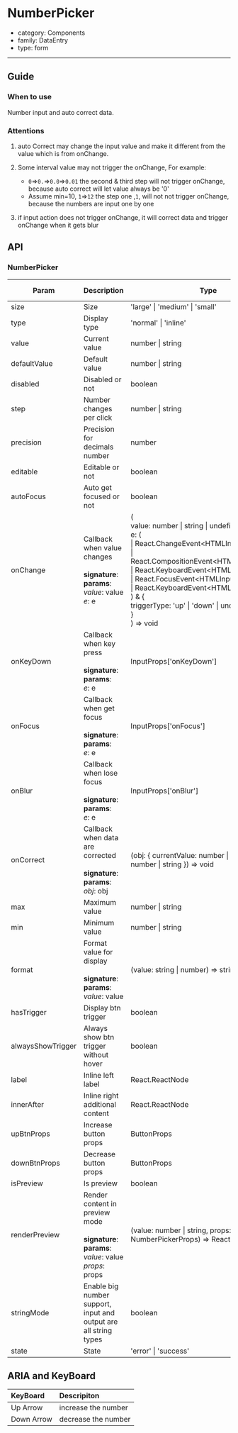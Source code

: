 # NumberPicker

-   category: Components
-   family: DataEntry
-   type: form

---

## Guide

### When to use

Number input and auto correct data.

### Attentions

1.  auto Correct may change the input value and make it different from the value which is from onChange.

2.  Some interval value may not trigger the onChange, For example:

    -   `0`=>`0.`=>`0.0`=>`0.01` the second & third step will not trigger onChange, because auto correct will let value always be '0'
    -   Assume min=10, `1`=>`12` the step one ,`1`, will not not trigger onChange, because the numbers are input one by one

3.  if input action does not trigger onChange, it will correct data and trigger onChange when it gets blur

## API

### NumberPicker

| Param             | Description                                                                                                  | Type                                                                                                                                                                                                                                                                                                                                                                            | Default Value | Required | Supported Version |
| ----------------- | ------------------------------------------------------------------------------------------------------------ | ------------------------------------------------------------------------------------------------------------------------------------------------------------------------------------------------------------------------------------------------------------------------------------------------------------------------------------------------------------------------------- | ------------- | -------- | ----------------- |
| size              | Size                                                                                                         | 'large' \| 'medium' \| 'small'                                                                                                                                                                                                                                                                                                                                                  | 'medium'      |          | -                 |
| type              | Display type                                                                                                 | 'normal' \| 'inline'                                                                                                                                                                                                                                                                                                                                                            | 'normal'      |          | -                 |
| value             | Current value                                                                                                | number \| string                                                                                                                                                                                                                                                                                                                                                                | -             |          | -                 |
| defaultValue      | Default value                                                                                                | number \| string                                                                                                                                                                                                                                                                                                                                                                | -             |          | -                 |
| disabled          | Disabled or not                                                                                              | boolean                                                                                                                                                                                                                                                                                                                                                                         | -             |          | -                 |
| step              | Number changes per click                                                                                     | number \| string                                                                                                                                                                                                                                                                                                                                                                | 1             |          | -                 |
| precision         | Precision for decimals number                                                                                | number                                                                                                                                                                                                                                                                                                                                                                          | 0             |          | -                 |
| editable          | Editable or not                                                                                              | boolean                                                                                                                                                                                                                                                                                                                                                                         | true          |          | -                 |
| autoFocus         | Auto get focused or not                                                                                      | boolean                                                                                                                                                                                                                                                                                                                                                                         | -             |          | -                 |
| onChange          | Callback when value changes<br/><br/>**signature**:<br/>**params**:<br/>_value_: value<br/>_e_: e            | (<br/> value: number \| string \| undefined,<br/> e: (<br/> \| React.ChangeEvent\<HTMLInputElement><br/> \| React.CompositionEvent\<HTMLInputElement><br/> \| React.KeyboardEvent\<HTMLInputElement><br/> \| React.FocusEvent\<HTMLInputElement><br/> \| React.KeyboardEvent\<HTMLInputElement><br/> ) & {<br/> triggerType: 'up' \| 'down' \| undefined;<br/> }<br/> ) => void | func.noop     |          | -                 |
| onKeyDown         | Callback when key press<br/><br/>**signature**:<br/>**params**:<br/>_e_: e                                   | InputProps['onKeyDown']                                                                                                                                                                                                                                                                                                                                                         | func.noop     |          | -                 |
| onFocus           | Callback when get focus<br/><br/>**signature**:<br/>**params**:<br/>_e_: e                                   | InputProps['onFocus']                                                                                                                                                                                                                                                                                                                                                           | -             |          | -                 |
| onBlur            | Callback when lose focus<br/><br/>**signature**:<br/>**params**:<br/>_e_: e                                  | InputProps['onBlur']                                                                                                                                                                                                                                                                                                                                                            | func.noop     |          | -                 |
| onCorrect         | Callback when data are corrected<br/><br/>**signature**:<br/>**params**:<br/>_obj_: obj                      | (obj: { currentValue: number \| string; oldValue: number \| string }) => void                                                                                                                                                                                                                                                                                                   | func.noop     |          | -                 |
| max               | Maximum value                                                                                                | number \| string                                                                                                                                                                                                                                                                                                                                                                | -             |          | -                 |
| min               | Minimum value                                                                                                | number \| string                                                                                                                                                                                                                                                                                                                                                                | -             |          | -                 |
| format            | Format value for display<br/><br/>**signature**:<br/>**params**:<br/>_value_: value                          | (value: string \| number) => string \| number                                                                                                                                                                                                                                                                                                                                   | -             |          | -                 |
| hasTrigger        | Display btn trigger                                                                                          | boolean                                                                                                                                                                                                                                                                                                                                                                         | true          |          | -                 |
| alwaysShowTrigger | Always show btn trigger without hover                                                                        | boolean                                                                                                                                                                                                                                                                                                                                                                         | false         |          | -                 |
| label             | Inline left label                                                                                            | React.ReactNode                                                                                                                                                                                                                                                                                                                                                                 | -             |          | -                 |
| innerAfter        | Inline right additional content                                                                              | React.ReactNode                                                                                                                                                                                                                                                                                                                                                                 | -             |          | -                 |
| upBtnProps        | Increase button props                                                                                        | ButtonProps                                                                                                                                                                                                                                                                                                                                                                     | -             |          | -                 |
| downBtnProps      | Decrease button props                                                                                        | ButtonProps                                                                                                                                                                                                                                                                                                                                                                     | -             |          | -                 |
| isPreview         | Is preview                                                                                                   | boolean                                                                                                                                                                                                                                                                                                                                                                         | -             |          | -                 |
| renderPreview     | Render content in preview mode<br/><br/>**signature**:<br/>**params**:<br/>_value_: value<br/>_props_: props | (value: number \| string, props: NumberPickerProps) => React.ReactNode                                                                                                                                                                                                                                                                                                          | -             |          | -                 |
| stringMode        | Enable big number support, input and output are all string types                                             | boolean                                                                                                                                                                                                                                                                                                                                                                         | false         |          | 1.24              |
| state             | State                                                                                                        | 'error' \| 'success'                                                                                                                                                                                                                                                                                                                                                            | -             |          | -                 |

## ARIA and KeyBoard

| KeyBoard   | Descripiton         |
| :--------- | :------------------ |
| Up Arrow   | increase the number |
| Down Arrow | decrease the number |
